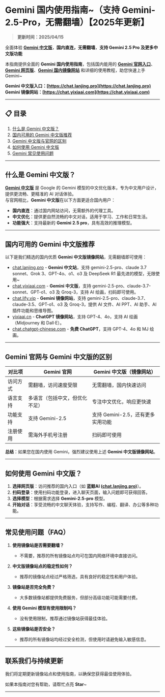 # Gemini 国内使用指南~（支持 Gemini-2.5-Pro，无需翻墙）【2025年更新】

> **更新时间：2025/04/15**               

全面体验 [**Gemini 中文版**](https://chat.lanjing.pro)，**国内直连，无需翻墙**，**支持 Gemini 2.5 Pro 及更多中文版功能**   

本指南提供全面的 **Gemini 国内使用指南**，包括国内能用的 [**Gemini 官网入口**](https://chat.lanjing.pro)、[**Gemini 网页版**](https://chat.lanjing.pro)、[**Gemini 国内镜像网站**](https://chat.lanjing.pro) 和详细的使用教程，助您快速上手 Gemini~

**Gemini 中文版入口：[https://chat.lanjing.pro](https://chat.lanjing.pro)**   
**Gemini 镜像网站：[https://chat.yixiaai.com](https://chat.yixiaai.com)**

---

## 📋 目录

1. [什么是 Gemini 中文版？](#什么是-gemini-中文版)
2. [国内可用的 Gemini 中文版推荐](#国内可用的-gemini-中文版推荐)
3. [Gemini 中文版与官网的区别](#Gemini-官网与-Gemini-中文版的区别)
4. [如何使用 Gemini 中文版](#如何使用-Gemini-中文版)
5. [Gemini 常见使用问题](#常见使用问题)

---

## 什么是 Gemini 中文版？
[**Gemini 中文版**](https://chat.lanjing.pro) 是 Google 的 Gemini 模型的中文优化版本，专为中文用户设计，提供更流畅、更精准的 AI 对话体验。   
与官网相比，**Gemini 中文版**在以下方面更适合国内用户：

- **国内直连**：通过国内网站访问，无需额外的代理工具。
- **中文优化**：提供更自然流畅的中文对话，适用于学习、工作和日常生活。
- **功能强大**：支持最新的 **Gemini 2.5 pro**，具有高效的推理模型。

---

## 国内可用的 Gemini 中文版推荐
以下是我们精选的国内优质 **Gemini 中文版镜像网站**，无需翻墙即可使用：

- [chat.lanjing.pro](https://chat.lanjing.pro/) - **Gemini 中文站**，支持 gemini-2.5-pro、claude 3.7 sonnet、Grok 3、GPT-4o、o1、o3 及 DeepSeek R1 最先进的模型，无限使用~
- [chat.yixiaai.com](https://chat.yixiaai.com/) - **Gemini 中文版**，支持 gemini-2.5-pro、claude-3.7-sonnet、GPT-o1、o3 及 Groq-3，支持 AI 绘画，扫码即可使用。
- [chat.lify.vip](https://www.yixiaai.com/) - **Gemini 镜像网站**，支持 gemini-2.5-pro、claude-3.7、claude-3.5、GPT-o1、o3 及 Groq-3，提供 AI 文件、AI PPT、AI 助手、AI 插件功能和思维导图。
- [yixiaai.cn](https://yixiaai.cn/) - **ChatGPT 镜像网站**，支持 GPT-4、4o，支持 AI 绘画（Midjourney 和 Dall·E）。
- [chat.chatgpt-chinese.com](https://chat.chatgpt-chinese.com/) - **免费 ChatGPT**，支持 GPT-4、4o 和 MJ 绘画。

---

## Gemini 官网与 Gemini 中文版的区别

| 对比项              | Gemini 官网                     | Gemini 中文版（镜像网站）           |
|---------------------|---------------------------------|------------------------------------|
| 访问方式            | 需翻墙，访问速度受限             | 无需翻墙，国内快速访问              |
| 语言支持            | 多语言（包括中文，但优化不足）   | 专注中文优化，响应更快速            |
| 功能支持            | 支持 Gemini-2.5                   | 支持 Gemini-2.5，还有更多实用功能   |
| 注册使用            | 需海外手机号注册                 | 扫码即可使用                        |

**总结**：如果您在国内使用 Gemini，强烈建议使用上述 **Gemini 中文版镜像网站**。

---

## 如何使用 Gemini 中文版？

1. **选择网页版**：访问推荐的国内入口（如 **蓝鲸AI ([chat.lanjing.pro](https://chat.lanjing.pro))**）。
2. **扫码登录**：使用扫码功能登录，进入聊天页面，输入问题即可获得回答。
3. **选择模型**：根据需求选择 **Gemini-2.5-pro** 模型。
4. **开始对话**：享受流畅的中文聊天体验，支持写作、编程、翻译、办公等多种功能。

---

## 常见使用问题（FAQ）

1. **使用镜像站是否需要翻墙？**
   - 不需要，推荐的所有镜像站点均可在国内网络环境中直接访问。

2. **中文版镜像站点的稳定性如何？**
   - 推荐的镜像站点经过严格筛选，具有良好的稳定性和用户体验。

3. **镜像站是否完全免费？**
   - 大多数镜像站都提供免费服务，但部分高级功能可能需要付费。

4. **使用 Gemini 模型有使用限制吗？**
   - 没有使用限制，推荐通过镜像站获得最佳体验。

5. **这些镜像站是否安全？**
   - 推荐的所有镜像站均经过安全检测，但使用时请避免输入敏感信息。

---

## 联系我们与持续更新

我们将定期更新镜像站点和使用指南，以确保您获得最佳使用体验。

如果本指南对您有帮助，请帮忙点亮 **Star**~

---
